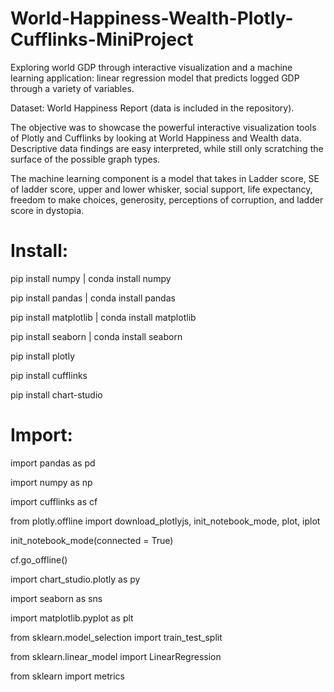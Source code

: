 # World-Happiness-Wealth-Plotly-Cufflinks-MiniProject
Exploring world GDP through interactive visualization and a machine learning application: linear regression model that predicts logged GDP through a variety of variables.

Dataset: World Happiness Report (data is included in the repository).

The objective was to showcase the powerful interactive visualization tools of Plotly and Cufflinks by looking at World Happiness and Wealth data.
Descriptive data findings are easy interpreted, while still only scratching the surface of the possible graph types.

The machine learning component is a model that takes in Ladder score, SE of ladder score, upper and lower whisker, social support, life expectancy, freedom to make choices, generosity, perceptions of corruption, and ladder score in dystopia.


# Install:

pip install numpy | conda install numpy

pip install pandas | conda install pandas

pip install matplotlib | conda install matplotlib

pip install seaborn | conda install seaborn

pip install plotly

pip install cufflinks

pip install chart-studio

# Import:
import pandas as pd

import numpy as np

import cufflinks as cf

from plotly.offline import download_plotlyjs, init_notebook_mode, plot, iplot

init_notebook_mode(connected = True)

cf.go_offline()

import chart_studio.plotly as py

import seaborn as sns

import matplotlib.pyplot as plt

from sklearn.model_selection import train_test_split

from sklearn.linear_model import LinearRegression

from sklearn import metrics
